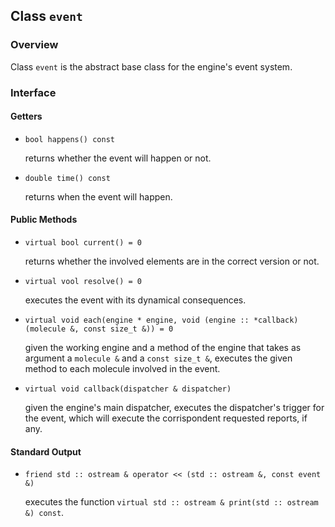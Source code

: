 ## Class `event`

### Overview

Class `event` is the abstract base class for the engine's event system.

### Interface

#### Getters

  * `bool happens() const`

    returns whether the event will happen or not.

  * `double time() const`

    returns when the event will happen.

#### Public Methods

  * `virtual bool current() = 0`

    returns whether the involved elements are in the correct version or not.

  * `virtual vool resolve() = 0`

    executes the event with its dynamical consequences.

  * `virtual void each(engine * engine, void (engine :: *callback)(molecule &, const size_t &)) = 0`

    given the working engine and a method of the engine that takes as argument a `molecule &` and a `const size_t &`, executes the given method to each molecule involved in the event.

  * `virtual void callback(dispatcher & dispatcher)`

    given the engine's main dispatcher, executes the dispatcher's trigger for the event, which will execute the corrispondent requested reports, if any.

#### Standard Output

  * `friend std :: ostream & operator << (std :: ostream &, const event &)`

    executes the function `virtual std :: ostream & print(std :: ostream &) const`.
